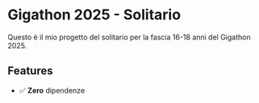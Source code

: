 ﻿# Gigathon 2025 - Solitario

Questo è il mio progetto del solitario per la fascia 16-18 anni del Gigathon 2025.

## Features
- ✅ **Zero** dipendenze